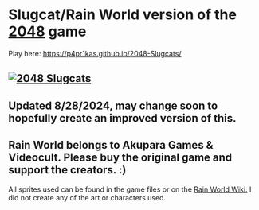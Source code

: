 Slugcat/Rain World version of the [2048](http://gabrielecirulli.github.io/2048/) game
========================================================================

Play here: https://p4pr1kas.github.io/2048-Slugcats/

[![2048 Slugcats](https://static.miraheze.org/rainworldwiki/thumb/8/83/Steam_Icon.png/202px-Steam_Icon.png)](https://p4pr1kas.github.io/2048-Slugcats/)
------------------------------------------------------------------------
Updated 8/28/2024, may change soon to hopefully create an improved version of this.
-------------------------------------------------------------------------


Rain World belongs to Akupara Games & Videocult. Please buy the original game and support the creators. :) 
-------------------------------------------------------------------------
All sprites used can be found in the game files or on the [Rain World Wiki.](https://rainworld.miraheze.org/wiki/Rain_World_Wiki) I did not create any of the art or characters used.
